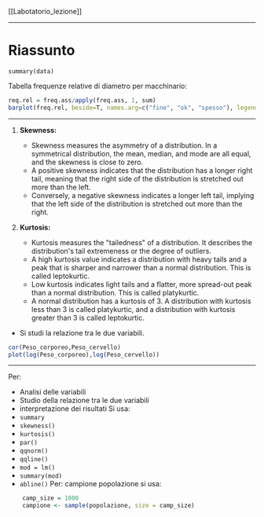[[Labotatorio_lezione]]

---

# Riassunto 
 
`summary(data)`

Tabella frequenze relative di diametro per macchinario: 
```r
req.rel = freq.ass/apply(freq.ass, 1, sum)
barplot(freq.rel, beside=T, names.arg=c("fine", "ok", "spesso"), legend.text = c("M1", "M2", "M3"), cex.axis=2, cex.names=2)
```

---

1. **Skewness:**
    
    - Skewness measures the asymmetry of a distribution. In a symmetrical distribution, the mean, median, and mode are all equal, and the skewness is close to zero.
    - A positive skewness indicates that the distribution has a longer right tail, meaning that the right side of the distribution is stretched out more than the left.
    - Conversely, a negative skewness indicates a longer left tail, implying that the left side of the distribution is stretched out more than the right.
2. **Kurtosis:**
    
    - Kurtosis measures the "tailedness" of a distribution. It describes the distribution's tail extremeness or the degree of outliers.
    - A high kurtosis value indicates a distribution with heavy tails and a peak that is sharper and narrower than a normal distribution. This is called leptokurtic.
    - Low kurtosis indicates light tails and a flatter, more spread-out peak than a normal distribution. This is called platykurtic.
    - A normal distribution has a kurtosis of 3. A distribution with kurtosis less than 3 is called platykurtic, and a distribution with kurtosis greater than 3 is called leptokurtic.

* Si studi la relazione tra le due variabili.
```r
cor(Peso_corporeo,Peso_cervello)
plot(log(Peso_corporeo),log(Peso_cervello))
```

---
Per: 
- Analisi delle variabili 
- Studio della relazione tra le due variabili 
- interpretazione dei risultati
Si usa: 
- `summary` 
- `skewness()` 
- `kurtosis()` 
- `par()`
- `qqnorm()` 
- `qqline()` 
- `mod = lm()` 
- `summary(mod)` 
- `abline()` 
Per: 
	campione popolazione
si usa: 
```r
	camp_size = 1000
	campione <- sample(popolazione, size = camp_size)
```